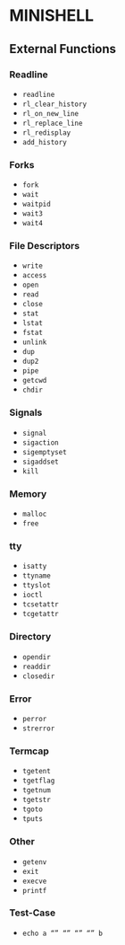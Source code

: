 # MINISHELL

## External Functions

### Readline
- `readline`
- `rl_clear_history`
- `rl_on_new_line`
- `rl_replace_line`
- `rl_redisplay`
- `add_history`

### Forks
- `fork`
- `wait`
- `waitpid`
- `wait3`
- `wait4`

### File Descriptors
- `write`
- `access`
- `open`
- `read`
- `close`
- `stat`
- `lstat`
- `fstat`
- `unlink`
- `dup`
- `dup2`
- `pipe`
- `getcwd`
- `chdir`

### Signals
- `signal`
- `sigaction`
- `sigemptyset`
- `sigaddset`
- `kill`

### Memory
- `malloc`
- `free`

### tty
- `isatty`
- `ttyname`
- `ttyslot`
- `ioctl`
- `tcsetattr`
- `tcgetattr`

### Directory
- `opendir`
- `readdir`
- `closedir`

### Error
- `perror`
- `strerror`

### Termcap
- `tgetent`
- `tgetflag`
- `tgetnum`
- `tgetstr`
- `tgoto`
- `tputs`

### Other
- `getenv`
- `exit`
- `execve`
- `printf`

### Test-Case
- `echo a “” “” “” “” b`
